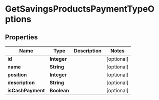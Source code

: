 

# GetSavingsProductsPaymentTypeOptions

## Properties

Name | Type | Description | Notes
------------ | ------------- | ------------- | -------------
**id** | **Integer** |  |  [optional]
**name** | **String** |  |  [optional]
**position** | **Integer** |  |  [optional]
**description** | **String** |  |  [optional]
**isCashPayment** | **Boolean** |  |  [optional]



